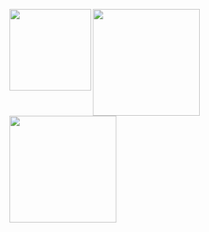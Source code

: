 <a href="https://github.com/mzhhzm/Magic-code"><img height="145px" align="left" src="https://github-readme-stats.vercel.app/api/pin/?username=mzhhzm&repo=Magic-code&locale=cn&theme=dark" /></a>
<a href="https://github.com/mzhhzm/"><img height="190px" align="left" src="https://github-readme-stats.vercel.app/api/?username=mzhhzm&show_icons=true&count_private=true&langs_count=3&locale=cn&theme=dark" /></a>
<a href="https://github.com/mzhhzm/"><img height="190px" align="left" src="https://github-readme-stats.vercel.app/api/top-langs/?username=mzhhzm&layout=compact&langs_count=10&locale=cn&theme=dark" /></a>
